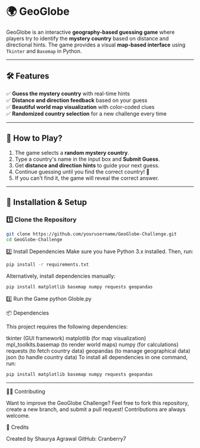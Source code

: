 # 🌍 GeoGlobe 

GeoGlobe is an interactive **geography-based guessing game** where players try to identify the **mystery country** based on distance and directional hints. The game provides a visual **map-based interface** using `Tkinter` and `Basemap` in Python.

---

## 🛠 Features
✅ **Guess the mystery country** with real-time hints  
✅ **Distance and direction feedback** based on your guess  
✅ **Beautiful world map visualization** with color-coded clues  
✅ **Randomized country selection** for a new challenge every time  

---

## 📌 How to Play?
1. The game selects a **random mystery country**.
2. Type a country's name in the input box and **Submit Guess**.
3. Get **distance and direction hints** to guide your next guess.
4. Continue guessing until you find the correct country! 🎯
5. If you can't find it, the game will reveal the correct answer.

---

## 🔧 Installation & Setup

### **1️⃣ Clone the Repository**
```sh
git clone https://github.com/yourusername/GeoGlobe-Challenge.git
cd GeoGlobe-Challenge
```
2️⃣ Install Dependencies
Make sure you have Python 3.x installed. Then, run:
```sh
pip install -r requirements.txt
```
Alternatively, install dependencies manually:
```sh
pip install matplotlib basemap numpy requests geopandas
```

3️⃣ Run the Game
python Globle.py

📦 Dependencies

This project requires the following dependencies:

tkinter (GUI framework)
matplotlib (for map visualization)
mpl_toolkits.basemap (to render world maps)
numpy (for calculations)
requests (to fetch country data)
geopandas (to manage geographical data)
json (to handle country data)
To install all dependencies in one command, run:
```sh
pip install matplotlib basemap numpy requests geopandas
```
---

👨‍💻 Contributing

Want to improve the GeoGlobe Challenge?
Feel free to fork this repository, create a new branch, and submit a pull request! Contributions are always welcome.

🌟 Credits

Created by Shaurya Agrawal
GitHub: Cranberry7

